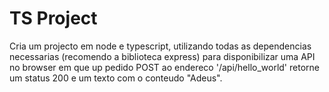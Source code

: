 # TS Project

Cria um projecto em node e typescript, utilizando todas as dependencias necessarias (recomendo a biblioteca express) para disponibilizar uma API no browser em que up pedido POST ao endereco '/api/hello_world' retorne um status 200 e um texto com o conteudo "Adeus".